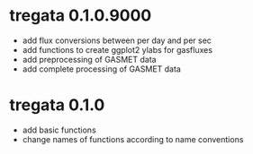 # tregata 0.1.0.9000
* add flux conversions between per day and per sec
* add functions to create ggplot2 ylabs for gasfluxes
* add preprocessing of GASMET data
* add complete processing of GASMET data

# tregata 0.1.0
* add basic functions
* change names of functions according to name conventions
